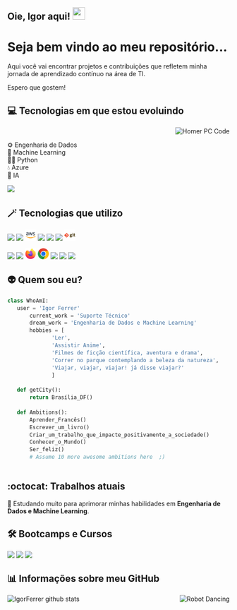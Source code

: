 ## Oie, Igor aqui!  <img src="https://media.giphy.com/media/hvRJCLFzcasrR4ia7z/giphy.gif" width="28px" height="28px">

<h1>Seja bem vindo ao meu repositório...</h1> 

<div style="text-align: left"> 
Aqui você vai encontrar projetos e contribuições que refletem minha jornada de aprendizado contínuo na área de TI.  
	
Espero que gostem!  
</div>

## :computer: Tecnologias em que estou evoluindo   
<img height="250"  src = https://media3.giphy.com/media/v1.Y2lkPTc5MGI3NjExNGFyem85cnNhbTYxa2lieHM1Z3dnMnJ0MDA5cTVqdXB4d2FyOHlnaSZlcD12MV9pbnRlcm5hbF9naWZfYnlfaWQmY3Q9Zw/Ad91OoLyqki6f0ICEe/giphy.webp alt = 'Homer PC Code' align='right'>
<br />

⚙️ Engenharia de Dados  
🧠 Machine Learning  
👨‍💻 Python  
💧  Azure  
🤖 IA  

<img src = "https://github-readme-stats.vercel.app/api/top-langs/?username=igorferrer-data&layout=compact">

## 🪄 Tecnologias que utilizo
<code><img height="25" src="https://cdn.jsdelivr.net/gh/devicons/devicon@latest/icons/python/python-original-wordmark.svg" /></code>
<code><img height="25" src="https://cdn.jsdelivr.net/gh/devicons/devicon@latest/icons/azure/azure-original.svg" /></code>
<code><img height="25" src="https://raw.githubusercontent.com/github/explore/80688e429a7d4ef2fca1e82350fe8e3517d3494d/topics/aws/aws.png"></code>
<code><img height="25" src="https://cdn.jsdelivr.net/gh/devicons/devicon@latest/icons/vscode/vscode-original-wordmark.svg" /></code>
<code><img height="25" src="https://cdn.jsdelivr.net/gh/devicons/devicon@latest/icons/mysql/mysql-original.svg" /></code>
<code><img height="25" src="https://cdn.jsdelivr.net/gh/devicons/devicon@latest/icons/mongodb/mongodb-original-wordmark.svg" /></code>
<code><img height="25" src="https://raw.githubusercontent.com/github/explore/80688e429a7d4ef2fca1e82350fe8e3517d3494d/topics/git/git.png"></code>

<code><img height="25" src="https://cdn.jsdelivr.net/gh/devicons/devicon@latest/icons/github/github-original-wordmark.svg" /></code>
<code><img height="25" src="https://cdn.jsdelivr.net/gh/devicons/devicon@latest/icons/bash/bash-original.svg" /></code>
<code><img height="25" src="https://raw.githubusercontent.com/github/explore/80688e429a7d4ef2fca1e82350fe8e3517d3494d/topics/firefox/firefox.png"></code>
<code><img height="25" src="https://raw.githubusercontent.com/github/explore/80688e429a7d4ef2fca1e82350fe8e3517d3494d/topics/chrome/chrome.png"></code>
<code><img height="25" src="https://cdn.jsdelivr.net/gh/devicons/devicon@latest/icons/linkedin/linkedin-original.svg" /></code>
<code><img height="25" src="https://cdn.jsdelivr.net/gh/devicons/devicon@latest/icons/canva/canva-original.svg"></code>
<code><img height="25" src="https://cdn.jsdelivr.net/gh/devicons/devicon@latest/icons/windows11/windows11-original-wordmark.svg" /></code>
          

  
## :alien: Quem sou eu?
 ```python
 class WhoAmI:
 	user = 'Igor Ferrer'
		current_work = 'Suporte Técnico'
		dream_work = 'Engenharia de Dados e Machine Learning'
		hobbies = [
			   'Ler',
			   'Assistir Anime',
			   'Filmes de ficção científica, aventura e drama',
			   'Correr no parque contemplando a beleza da natureza',
			   'Viajar, viajar, viajar! já disse viajar?'
			   ]
	
	def getCity():
		return Brasília_DF()
	
	def Ambitions():
		Aprender_Francês()
		Escrever_um_livro()
		Criar_um_trabalho_que_impacte_positivamente_a_sociedade()
		Conhecer_o_Mundo()
		Ser_feliz()
		# Assume 10 more awesome ambitions here  ;)
	
 ```
 
## :octocat: Trabalhos atuais
🌱 Estudando muito para aprimorar minhas habilidades em **Engenharia de Dados e Machine Learning**.

## :hammer_and_wrench: Bootcamps e Cursos
[<img src="https://hermes.dio.me/tracks/2a3a2d2b-7de7-457c-b4df-dcd327eae9eb.png" height="70"></a>](https://web.dio.me/track/engenharia-dados-python)
[<img src="https://hermes.dio.me/tracks/73b2de55-d67a-4dcc-8bea-4a16d0c4d30c.png" height="70"></a>](https://web.dio.me/track/microsoft-azure-essentials)
[<img src="https://hermes.dio.me/tracks/261135b9-67c9-4429-ad2d-418c11f1c34f.png" height="70"></a>](https://web.dio.me/track/engenharia-prompts-aws)

## :bar_chart: Informações sobre meu GitHub
![IgorFerrer github stats](https://github-readme-stats.vercel.app/api?username=igorferrer-data&show_icons=true&hide=[%22issues%22]&rank_icon=github)
<img height="190"  src = https://media2.giphy.com/media/v1.Y2lkPTc5MGI3NjExcGF5ejIzb2o2ZWpteHhjeDg3a2twZHQxNW9xMHdpMzR0bGNjbDRwayZlcD12MV9pbnRlcm5hbF9naWZfYnlfaWQmY3Q9Zw/58OujxlE7e19Mjv0gj/giphy.webp alt = 'Robot Dancing' align='right'/>


 
 

